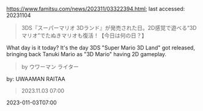https://www.famitsu.com/news/202311/03322394.html; last accessed: 20231104

> 3DS『スーパーマリオ 3Dランド』が発売された日。2D感覚で遊べる“3Dマリオ”でたぬきマリオも復活！【今日は何の日？】

What day is it today? It's the day 3DS "Super Mario 3D Land" got released, bringing back Tanuki Mario as "3D Mario" having 2D gameplay.

> by ウワーマン ライター

by: UWAAMAN RAITAA

> 2023.11.03 07:00 

2023-011-03T07:00

